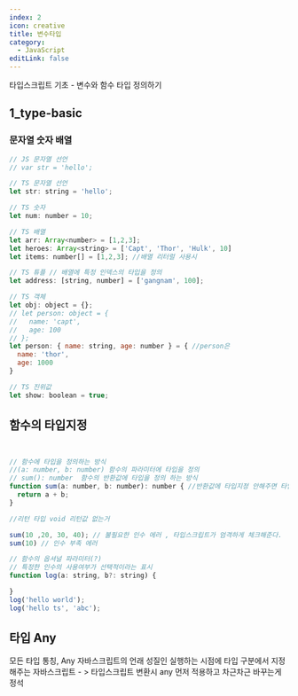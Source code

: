 ```yaml
---
index: 2
icon: creative
title: 변수타입
category:
  - JavaScript
editLink: false
---
```

타입스크립트 기초 - 변수와 함수 타입 정의하기
## 1_type-basic 

### 문자열  숫자 배열
```js
// JS 문자열 선언
// var str = 'hello';

// TS 문자열 선언
let str: string = 'hello';

// TS 숫자
let num: number = 10;

// TS 배열
let arr: Array<number> = [1,2,3];
let heroes: Array<string> = ['Capt', 'Thor', 'Hulk', 10]
let items: number[] = [1,2,3]; //배열 리터럴 사용시

// TS 튜플 // 배열에 특정 인덱스의 타입을 정의
let address: [string, number] = ['gangnam', 100];

// TS 객체
let obj: object = {};
// let person: object = {
//   name: 'capt',
//   age: 100
// };
let person: { name: string, age: number } = { //person은 
  name: 'thor',
  age: 1000
}

// TS 진위값
let show: boolean = true;
```


## 함수의 타입지정
```js


// 함수에 타입을 정의하는 방식
//(a: number, b: number) 함수의 파라미터에 타입을 정의
// sum(): number  함수의 반환값에 타입을 정의 하는 방식 
function sum(a: number, b: number): number { //반환값에 타입지정 안해주면 타입 추론
  return a + b;
}

//리턴 타입 void 리턴값 없는거

sum(10 ,20, 30, 40); // 불필요한 인수 에러 , 타입스크립트가 엄격하게 체크해준다.
sum(10) // 인수 부족 에러 

// 함수의 옵셔널 파라미터(?)
// 특정한 인수의 사용여부가 선택적이라는 표시
function log(a: string, b?: string) {

}
log('hello world');
log('hello ts', 'abc');

```

## 타입 Any 
모든 타입 통칭, Any 자바스크립트의 언래 성질인 실행하는 시점에 타입 구분에서 지정해주는
자바스크립트 - > 타입스크립트 변환시 any 먼저 적용하고 차근차근 바꾸는게 정석